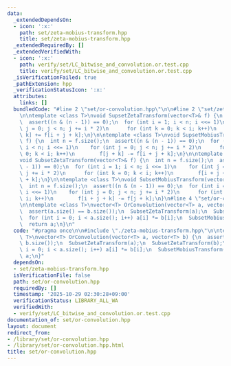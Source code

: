 ```yaml
---
data:
  _extendedDependsOn:
  - icon: ':x:'
    path: set/zeta-mobius-transform.hpp
    title: set/zeta-mobius-transform.hpp
  _extendedRequiredBy: []
  _extendedVerifiedWith:
  - icon: ':x:'
    path: verify/set/LC_bitwise_and_convolution.or.test.cpp
    title: verify/set/LC_bitwise_and_convolution.or.test.cpp
  _isVerificationFailed: true
  _pathExtension: hpp
  _verificationStatusIcon: ':x:'
  attributes:
    links: []
  bundledCode: "#line 2 \"set/or-convolution.hpp\"\n\n#line 2 \"set/zeta-mobius-transform.hpp\"\
    \n\ntemplate <class T>\nvoid SupsetZetaTransform(vector<T>& f) {\n  int n = f.size();\n\
    \  assert((n & (n - 1)) == 0);\n  for (int i = 1; i < n; i <<= 1)\n    for (int\
    \ j = 0; j < n; j += i * 2)\n      for (int k = 0; k < i; k++)\n        f[j +\
    \ k] += f[i + j + k];\n}\n\ntemplate <class T>\nvoid SupsetMobiusTransform(vector<T>&\
    \ f) {\n  int n = f.size();\n  assert((n & (n - 1)) == 0);\n  for (int i = 1;\
    \ i < n; i <<= 1)\n    for (int j = 0; j < n; j += i * 2)\n      for (int k =\
    \ 0; k < i; k++)\n        f[j + k] -= f[i + j + k];\n}\n\ntemplate <class T>\n\
    void SubsetZetaTransform(vector<T>& f) {\n  int n = f.size();\n  assert((n & (n\
    \ - 1)) == 0);\n  for (int i = 1; i < n; i <<= 1)\n    for (int j = 0; j < n;\
    \ j += i * 2)\n      for (int k = 0; k < i; k++)\n        f[i + j + k] += f[j\
    \ + k];\n}\n\ntemplate <class T>\nvoid SubsetMobiusTransform(vector<T>& f) {\n\
    \  int n = f.size();\n  assert((n & (n - 1)) == 0);\n  for (int i = 1; i < n;\
    \ i <<= 1)\n    for (int j = 0; j < n; j += i * 2)\n      for (int k = 0; k <\
    \ i; k++)\n        f[i + j + k] -= f[j + k];\n}\n#line 4 \"set/or-convolution.hpp\"\
    \n\ntemplate <class T>\nvector<T> OrConvolution(vector<T> a, vector<T> b) {\n\
    \  assert(a.size() == b.size());\n  SubsetZetaTransform(a);\n  SubsetZetaTransform(b);\n\
    \  for (int i = 0; i < a.size(); i++) a[i] *= b[i];\n  SubsetMobiusTransform(a);\n\
    \  return a;\n}\n"
  code: "#pragma once\n\n#include \"./zeta-mobius-transform.hpp\"\n\ntemplate <class\
    \ T>\nvector<T> OrConvolution(vector<T> a, vector<T> b) {\n  assert(a.size() ==\
    \ b.size());\n  SubsetZetaTransform(a);\n  SubsetZetaTransform(b);\n  for (int\
    \ i = 0; i < a.size(); i++) a[i] *= b[i];\n  SubsetMobiusTransform(a);\n  return\
    \ a;\n}"
  dependsOn:
  - set/zeta-mobius-transform.hpp
  isVerificationFile: false
  path: set/or-convolution.hpp
  requiredBy: []
  timestamp: '2025-10-29 02:30:28+09:00'
  verificationStatus: LIBRARY_ALL_WA
  verifiedWith:
  - verify/set/LC_bitwise_and_convolution.or.test.cpp
documentation_of: set/or-convolution.hpp
layout: document
redirect_from:
- /library/set/or-convolution.hpp
- /library/set/or-convolution.hpp.html
title: set/or-convolution.hpp
---
```

